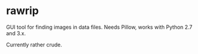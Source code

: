 rawrip
======

GUI tool for finding images in data files. Needs Pillow, works with Python 2.7 and 3.x.

Currently rather crude.
